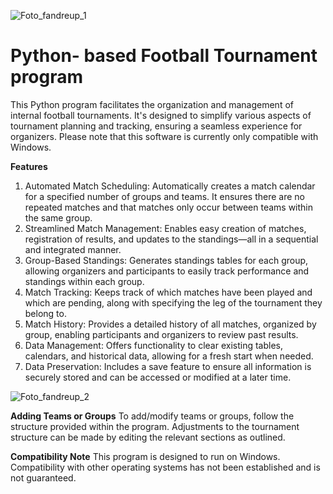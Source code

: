 ![Foto_fandreup_1](https://github.com/DiegoKalush42/Python--based-Football-Tournament-program/assets/147668013/8a99feb4-0ab9-489b-948b-75e61157339f)
# Python- based Football Tournament program
 This Python program facilitates the organization and management of internal football tournaments. It's designed to simplify various aspects of tournament planning and tracking, ensuring a seamless experience for organizers. Please note that this software is currently only compatible with Windows.

**Features**
1. Automated Match Scheduling: Automatically creates a match calendar for a specified number of groups and teams. It ensures there are no repeated matches and that matches only occur between teams within the same group.
2. Streamlined Match Management: Enables easy creation of matches, registration of results, and updates to the standings—all in a sequential and integrated manner.
3. Group-Based Standings: Generates standings tables for each group, allowing organizers and participants to easily track performance and standings within each group.
4. Match Tracking: Keeps track of which matches have been played and which are pending, along with specifying the leg of the tournament they belong to.
5. Match History: Provides a detailed history of all matches, organized by group, enabling participants and organizers to review past results.
6. Data Management: Offers functionality to clear existing tables, calendars, and historical data, allowing for a fresh start when needed.
7. Data Preservation: Includes a save feature to ensure all information is securely stored and can be accessed or modified at a later time.

![Foto_fandreup_2](https://github.com/DiegoKalush42/Python--based-Football-Tournament-program/assets/147668013/cc9c6dc7-fbf3-40a1-81b5-f91058b34863)


**Adding Teams or Groups**
To add/modify teams or  groups, follow the structure provided within the program. Adjustments to the tournament structure can be made by editing the relevant sections as outlined.

**Compatibility Note**
This program is designed to run on Windows. Compatibility with other operating systems has not been established and is not guaranteed.
